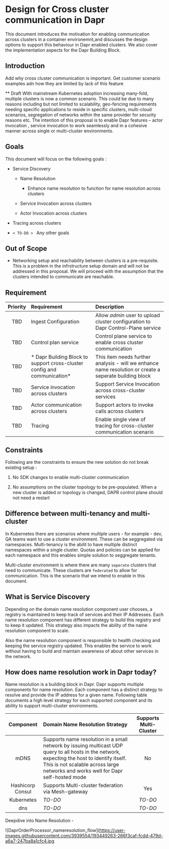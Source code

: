 # Design for Cross cluster communication in Dapr

This document introduces the motivation for enabling communication across clusters in a container environemnt,and discusses the design options to support this behaviour in Dapr enabled clusters. We also cover the implementation aspects for the Dapr Building Block.

<TOC>

## Introduction
<TO-DO> Add why cross cluster communication is important. Get customer scenario examples adn how they are limited by lack of this feature

** Draft With mainstream Kubernetes adoption increasing many-fold, multiple clusters is now a common scenario. This could be due to many reasons including but not limited to scalability, geo-fencing requirements needing specific applications to reside in specific clusters, multi-cloud scenarios, segregation of networks within the same provider for security reasons etc.
The intention of this proposal is to enable Dapr features – actor invocation , service invocation to work seamlessly and in a cohesive manner across single or multi-cluster environments.

## Goals
This document will focus on the following goals :
*	Service Discovery
    *	Name Resolution
        *	Enhance name resolution to function for name resolution across clusters
    
    *	Service Invocation across clusters
    *	Actor Invocation across clusters
    
*	Tracing across clusters
*	``< TO-DO > ``   Any other goals 

## Out of Scope
*   Networking setup and reachability between clusters is  a pre-requisite. This is a problem in the infrstructure setup domain and will not be addressed in this proposal. We will proceed with the assumption that the clusters intended to communicate are reachable.

## Requirement

| Priority | Requirement | Description|
| :---: | :--- | :---|
|TBD | Ingest Configuration | Allow *admin* user to upload cluster configuration to Dapr Control-Plane service |
|TBD | Control plan service | Control plane service to enable cross cluster communication |
|TBD | * Dapr Building Block to support cross-cluster config and communication* |This item needs further analysis - will we enhance name resolution or create a seperate building block|
|TBD | Service invocation across clusters | Support Service Invocation across cross-cluster services|
|TBD | Actor communication across clusters | Support actors to invoke calls across clusters |
|TBD | Tracing | Enable single view of tracing for cross-cluster communication scenario|



## Constraints

Following are the constraints to ensure the new solution do not break existing setup :

1. No SDK changes to enable multi-cluster communication

2. No assumptions on the cluster topology to be pre-populated. When a new cluster is added or topology is changed, DAPR control plane should not need a restart   

## Difference between multi-tenancy and multi-cluster

In Kubernetes there are scenarios where multiple users - for example - dev, QA teams want to use a cluster environment. These can be seggregated via namespaces.
Multi-tenancy is the abilit to have multiple distinct namespaces within a single cluster. Quotas and policies can be applied for each namespace and this enables simple solution to seggregate tenants.

Multi-cluster environment is where there are many ``seperate`` clusters that need to communicate. These clusters are ``federated`` to allow for communication. This is the scenario that we intend to enable in this document.

## What is Service Discovery

Depending on the domain name resolution component user chooses, a registry is maintained to keep track of services and their IP Addresses. Each name resolution component has different strategy to build this registry and to keep it updated. This strategy also impacts the ability of the name resolution component to scale.

Also the name resolution component is responsible to health checking and keeping the service registry updated. This enables the service to work without having to build and maintain awareness of about other services in the network.

## How does name resolution work in Dapr today?

Name resolution is a building block in Dapr. Dapr supports multiple components for name resolution. Each component has a distinct strategy to resolve and provide the IP address for a given name. Following table documents a high level strategy for each supported component and its ability to support multi-cluster environments.

| Component | Domain Name Resolution Strategy | Supports Multi-Cluster
| :---: | :--- | :---: 
mDNS| Supports name resolution in a small network by issuing multicast UDP query to all hosts in the network, expecting the host to identify itself. This is not scalable across large networks and works well for Dapr self-hosted mode | No
Hashicorp Consul | Supports Multi-cluster federation via Mesh-gateway | Yes
Kubernetes | *TO-DO* | *TO-DO*
dns | *TO-DO* | *TO-DO*

Deepdive into Name Resolution - <WIP>

![DaprOrderProcessor_nameresolution_flow](https://user-images.githubusercontent.com/3939554/193449263-266f3caf-fcdd-479d-a6a7-247ba8a1cfc4.jpg
